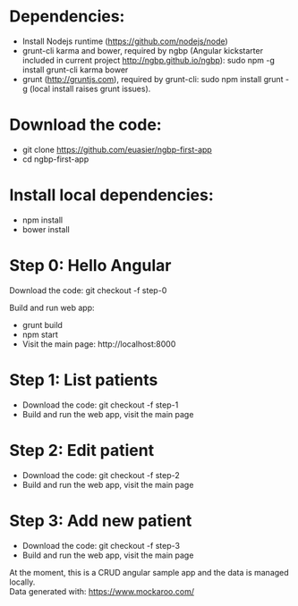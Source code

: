 Dependencies:
=============

-   Install Nodejs runtime (https://github.com/nodejs/node)
-   grunt-cli karma and bower, required by ngbp (Angular kickstarter
    included in current project http://ngbp.github.io/ngbp): sudo npm -g
    install grunt-cli karma bower
-   grunt (http://gruntjs.com), required by grunt-cli: sudo npm install
    grunt -g (local install raises grunt issues).

Download the code:
==================

-   git clone https://github.com/euasier/ngbp-first-app
-   cd ngbp-first-app

Install local dependencies:
===========================

-   npm install
-   bower install

Step 0: Hello Angular
=====================

Download the code: git checkout -f step-0

Build and run web app:

-   grunt build
-   npm start
-   Visit the main page: http://localhost:8000

Step 1: List patients
=====================

-   Download the code: git checkout -f step-1
-   Build and run the web app, visit the main page

Step 2: Edit patient
====================

-   Download the code: git checkout -f step-2
-   Build and run the web app, visit the main page

Step 3: Add new patient
=======================

-   Download the code: git checkout -f step-3
-   Build and run the web app, visit the main page

At the moment, this is a CRUD angular sample app and the data is managed
locally.\
Data generated with: https://www.mockaroo.com/
